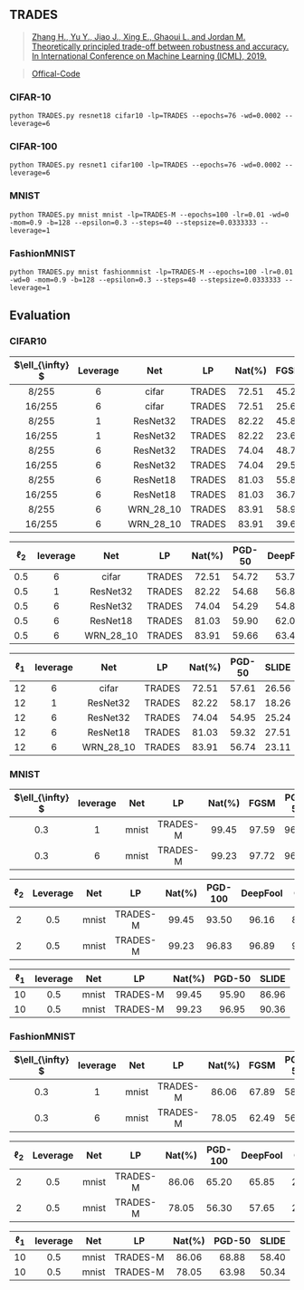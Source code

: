 

## TRADES





> [Zhang H., Yu Y., Jiao J., Xing E., Ghaoui L. and Jordan M. Theoretically principled trade-off between robustness and accuracy. In International Conference on Machine Learning (ICML), 2019.](https://arxiv.org/abs/1901.08573)

> [Offical-Code](https://github.com/yaodongyu/TRADES)

### CIFAR-10

    python TRADES.py resnet18 cifar10 -lp=TRADES --epochs=76 -wd=0.0002 --leverage=6

### CIFAR-100

    python TRADES.py resnet1 cifar100 -lp=TRADES --epochs=76 -wd=0.0002 --leverage=6

### MNIST

    python TRADES.py mnist mnist -lp=TRADES-M --epochs=100 -lr=0.01 -wd=0 -mom=0.9 -b=128 --epsilon=0.3 --steps=40 --stepsize=0.0333333 --leverage=1

### FashionMNIST

    python TRADES.py mnist fashionmnist -lp=TRADES-M --epochs=100 -lr=0.01 -wd=0 -mom=0.9 -b=128 --epsilon=0.3 --steps=40 --stepsize=0.0333333 --leverage=1



## Evaluation



### CIFAR10



| $\ell_{\infty} $ | Leverage |    Net    |   LP   | Nat(%) | FGSM  | PGD-10 | PGD-40 | DeepFool |  AA   |
| :--------------: | :------: | :-------: | :----: | :----: | :---: | :----: | :----: | :------: | :---: |
|      8/255       |    6     |   cifar   | TRADES | 72.51  | 45.22 | 42.04  | 41.61  |  40.61   | 36.89 |
|      16/255      |    6     |   cifar   | TRADES | 72.51  | 25.66 | 17.61  | 16.49  |  20.19   | 11.60 |
|      8/255       |    1     | ResNet32  | TRADES | 82.22  | 45.84 | 39.37  | 38.30  |  41.83   | 34.62 |
|      16/255      |    1     | ResNet32  | TRADES | 82.22  | 23.61 | 10.09  |  8.47  |  17.29   | 6.15  |
|      8/255       |    6     | ResNet32  | TRADES | 74.04  | 48.74 | 45.59  | 45.11  |  44.73   | 40.78 |
|      16/255      |    6     | ResNet32  | TRADES | 74.04  | 29.52 | 20.42  | 19.00  |  23.80   | 14.49 |
|      8/255       |    6     | ResNet18  | TRADES | 81.03  | 55.88 | 51.40  | 50.66  |  52.25   | 47.20 |
|      16/255      |    6     | ResNet18  | TRADES | 81.03  | 36.77 | 23.51  | 21.44  |  31.32   | 16.63 |
|      8/255       |    6     | WRN_28_10 | TRADES | 83.91  | 58.94 | 54.16  | 53.27  |  55.43   | 50.09 |
|      16/255      |    6     | WRN_28_10 | TRADES | 83.91  | 39.68 | 24.72  | 21.81  |  34.09   | 17.78 |





| $\ell_2$ | leverage |    Net    |   LP   | Nat(%) | PGD-50 | DeepFool |  C&W  |  AA   |
| :------: | :------: | :-------: | :----: | :----: | :----: | :------: | :---: | :---: |
|   0.5    |    6     |   cifar   | TRADES | 72.51  | 54.72  |  53.74   | 51.58 | 51.36 |
|   0.5    |    1     | ResNet32  | TRADES | 82.22  | 54.68  |  56.80   | 51.88 | 51.26 |
|   0.5    |    6     | ResNet32  | TRADES | 74.04  | 54.29  |  54.85   | 51.32 | 51.00 |
|   0.5    |    6     | ResNet18  | TRADES | 81.03  | 59.90  |  62.04   | 57.42 | 56.85 |
|   0.5    |    6     | WRN_28_10 | TRADES | 83.91  | 59.66  |  63.47   | 57.34 | 56.66 |




| $\ell_1$ | leverage |    Net    |   LP   | Nat(%) | PGD-50 | SLIDE |
| :------: | :------: | :-------: | :----: | :----: | :----: | :---: |
|    12    |    6     |   cifar   | TRADES | 72.51  | 57.61  | 26.56 |
|    12    |    1     | ResNet32  | TRADES | 82.22  | 58.17  | 18.26 |
|    12    |    6     | ResNet32  | TRADES | 74.04  | 54.95  | 25.24 |
|    12    |    6     | ResNet18  | TRADES | 81.03  | 59.32  | 27.51 |
|    12    |    6     | WRN_28_10 | TRADES | 83.91  | 56.74  | 23.11 |




### MNIST



| $\ell_{\infty} $ | leverage |  Net  |    LP    | Nat(%) | FGSM  | PGD-50 | PGD-100 | DeepFool |  AA   |
| :--------------: | :------: | :---: | :------: | :----: | :---: | :----: | :-----: | :------: | :---: |
|       0.3        |    1     | mnist | TRADES-M | 99.45  | 97.59 | 96.22  |  95.56  |  96.90   | 92.99 |
|       0.3        |    6     | mnist | TRADES-M | 99.23  | 97.72 | 96.55  |  95.83  |  97.30   | 94.01 |



| $\ell_2$ | Leverage |  Net  |    LP    | Nat(%) | PGD-100 | DeepFool |  C&W  |  AA   |
| :------: | :------: | :---: | :------: | :----: | :-----: | :------: | :---: | :---: |
|    2     |   0.5    | mnist | TRADES-M | 99.45  |  93.50  |  96.16   | 80.39 | 18.60 |
|    2     |   0.5    | mnist | TRADES-M | 99.23  |  96.83  |  96.89   | 90.61 | 9.16  |



| $\ell_1$ | leverage |  Net  |    LP    | Nat(%) | PGD-50 | SLIDE |
| :------: | :------: | :---: | :------: | :----: | :----: | :---: |
|    10    |   0.5    | mnist | TRADES-M | 99.45  | 95.90  | 86.96 |
|    10    |   0.5    | mnist | TRADES-M | 99.23  | 96.95  | 90.36 |



### FashionMNIST



| $\ell_{\infty} $ | leverage |  Net  |    LP    | Nat(%) | FGSM  | PGD-50 | PGD-100 | DeepFool |  AA   |
| :--------------: | :------: | :---: | :------: | :----: | :---: | :----: | :-----: | :------: | :---: |
|       0.3        |    1     | mnist | TRADES-M | 86.06  | 67.89 | 58.07  |  51.17  |  56.13   | 29.61 |
|       0.3        |    6     | mnist | TRADES-M | 78.05  | 62.49 | 56.36  |  50.00  |  54.91   | 34.22 |



| $\ell_2$ | Leverage |  Net  |    LP    | Nat(%) | PGD-100 | DeepFool |  C&W  |  AA  |
| :------: | :------: | :---: | :------: | :----: | :-----: | :------: | :---: | :--: |
|    2     |   0.5    | mnist | TRADES-M | 86.06  |  65.20  |  65.85   | 26.61 | 3.46 |
|    2     |   0.5    | mnist | TRADES-M | 78.05  |  56.30  |  57.65   | 22.15 | 1.65 |



| $\ell_1$ | leverage |  Net  |    LP    | Nat(%) | PGD-50 | SLIDE |
| :------: | :------: | :---: | :------: | :----: | :----: | :---: |
|    10    |   0.5    | mnist | TRADES-M | 86.06  | 68.88  | 58.40 |
|    10    |   0.5    | mnist | TRADES-M | 78.05  | 63.98  | 50.34 |

